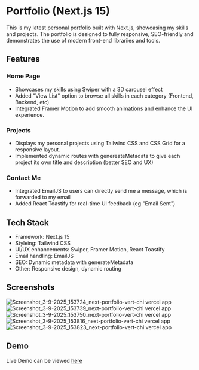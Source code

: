 # Portfolio (Next.js 15)

This is my latest personal portfolio built with Next.js, showcasing my skills and projects. The portfolio is designed to fully responsive, SEO-friendly and demonstrates the use of modern front-end librariies and tools.

## Features

### Home Page

  - Showcases my skills using Swiper with a 3D carousel effect
  - Added "View List" option to browse all skills in each category (Frontend, Backend, etc)
  - Integrated Framer Motion to add smooth animations and enhance the UI experience.

### Projects

  - Displays my personal projects using Tailwind CSS and CSS Grid for a responsive layout.
  - Implemented dynamic routes with genereateMetadata to give each project its own title and description (better SEO and UX)

### Contact Me

  - Integrated EmailJS to users can directly send me a message, which is forwarded to my email
  - Added React Toastify for real-time UI feedback (eg "Email Sent")

## Tech Stack

 - Framework: Next.js 15
 - Styleing: Tailwind CSS
 - UI/UX enhancements: Swiper, Framer Motion, React Toastify
 - Email handling: EmailJS
 - SEO: Dynamic metadata with generateMetadata
 - Other: Responsive design, dynamic routing

## Screenshots
![Screenshot_3-9-2025_153724_next-portfolio-vert-chi vercel app](https://github.com/user-attachments/assets/b087bbd8-421c-467f-95ae-6181df9d0b39)
![Screenshot_3-9-2025_153739_next-portfolio-vert-chi vercel app](https://github.com/user-attachments/assets/e0955157-32ef-4025-84bb-e9be1539ab58)
![Screenshot_3-9-2025_153750_next-portfolio-vert-chi vercel app](https://github.com/user-attachments/assets/ebf38f08-7ce6-4c58-b696-67455fc780da)
![Screenshot_3-9-2025_153816_next-portfolio-vert-chi vercel app](https://github.com/user-attachments/assets/c644f226-cebe-4193-bd0d-a442480557f2)
![Screenshot_3-9-2025_153823_next-portfolio-vert-chi vercel app](https://github.com/user-attachments/assets/19324122-396f-4ed4-ace1-dfb6476c50b5)

## Demo
Live Demo can be viewed [here](https://next-portfolio-vert-chi.vercel.app/)
